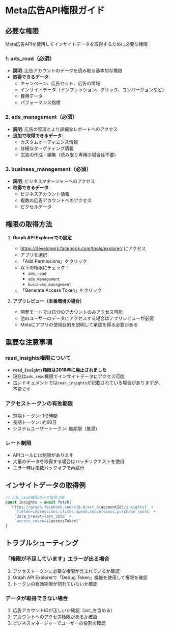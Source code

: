 # Meta広告API権限ガイド

## 必要な権限

Meta広告APIを使用してインサイトデータを取得するために必要な権限：

### 1. ads_read（必須）

- **説明**: 広告アカウントのデータを読み取る基本的な権限
- **取得できるデータ**:
  - キャンペーン、広告セット、広告の情報
  - インサイトデータ（インプレッション、クリック、コンバージョンなど）
  - 費用データ
  - パフォーマンス指標

### 2. ads_management（必須）

- **説明**: 広告の管理とより詳細なレポートへのアクセス
- **追加で取得できるデータ**:
  - カスタムオーディエンス情報
  - 詳細なターゲティング情報
  - 広告の作成・編集（読み取り専用の場合は不要）

### 3. business_management（必須）

- **説明**: ビジネスマネージャーへのアクセス
- **取得できるデータ**:
  - ビジネスアカウント情報
  - 複数の広告アカウントへのアクセス
  - ピクセルデータ

## 権限の取得方法

1. **Graph API Explorerでの設定**
   - https://developers.facebook.com/tools/explorer/ にアクセス
   - アプリを選択
   - 「Add Permissions」をクリック
   - 以下の権限にチェック：
     - `ads_read`
     - `ads_management`
     - `business_management`
   - 「Generate Access Token」をクリック

2. **アプリレビュー（本番環境の場合）**
   - 開発モードでは自分のアカウントのみアクセス可能
   - 他のユーザーのデータにアクセスする場合はアプリレビューが必要
   - Metaにアプリの使用目的を説明して承認を得る必要がある

## 重要な注意事項

### read_insights権限について

- **`read_insights`権限は2018年に廃止されました**
- 現在は`ads_read`権限でインサイトデータにアクセス可能
- 古いドキュメントでは`read_insights`が記載されている場合がありますが、不要です

### アクセストークンの有効期限

- 短期トークン: 1-2時間
- 長期トークン: 約60日
- システムユーザートークン: 無期限（推奨）

### レート制限

- APIコールには制限があります
- 大量のデータを取得する場合はバッチリクエストを使用
- エラー時は指数バックオフで再試行

## インサイトデータの取得例

```javascript
// ads_read権限のみで取得可能
const insights = await fetch(
  `https://graph.facebook.com/v18.0/act_${accountId}/insights?` +
    `fields=impressions,clicks,spend,conversions,purchase_roas&` +
    `date_preset=last_30d&` +
    `access_token=${accessToken}`
)
```

## トラブルシューティング

### 「権限が不足しています」エラーが出る場合

1. アクセストークンに必要な権限が含まれているか確認
2. Graph API Explorerで「Debug Token」機能を使用して権限を確認
3. トークンの有効期限が切れていないか確認

### データが取得できない場合

1. 広告アカウントIDが正しいか確認（act\_を含める）
2. アカウントへのアクセス権限があるか確認
3. ビジネスマネージャーでユーザーの役割を確認
